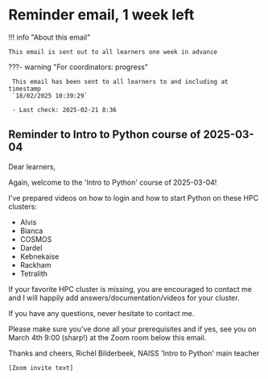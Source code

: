 # Reminder email, 1 week left

!!! info "About this email"

    This email is sent out to all learners one week in advance

???- warning "For coordinators: progress"

     This email has been sent to all learners to and including at timestamp
     `18/02/2025 10:39:29`

     - Last check: 2025-02-21 8:36

<!-- markdownlint-disable MD013 --><!-- Allow clean copy-paste of 80+ characters -->

## Reminder to Intro to Python course of 2025-03-04

Dear learners,

Again, welcome to the 'Intro to Python' course of 2025-03-04!

I've prepared videos on how to login and how to start Python
on these HPC clusters:

- Alvis
- Bianca
- COSMOS
- Dardel
- Kebnekaise
- Rackham
- Tetralith

If your favorite HPC cluster is missing, you are encouraged to contact me and I will happily add answers/documentation/videos for your cluster.

If you have any questions, never hesitate to contact me.

Please make sure you've done all your prerequisites and if yes, see you on March 4th 9:00 (sharp!) at the Zoom room below this email.

Thanks and cheers, Richèl Bilderbeek, NAISS 'Intro to Python' main teacher

`[Zoom invite text]`
